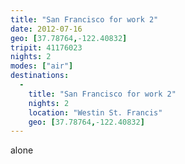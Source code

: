 ```yaml
---
title: "San Francisco for work 2"
date: 2012-07-16
geo: [37.78764,-122.40832]
tripit: 41176023
nights: 2
modes: ["air"]
destinations:
  -
    title: "San Francisco for work 2"
    nights: 2
    location: "Westin St. Francis"
    geo: [37.78764,-122.40832]
---
```


alone

